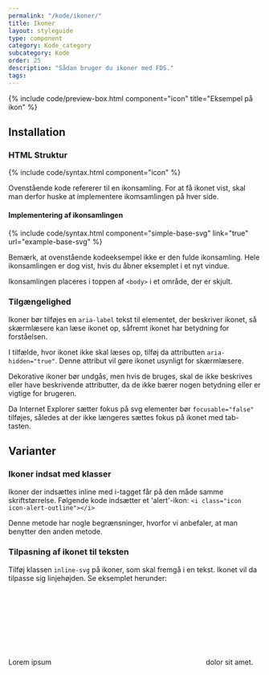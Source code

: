 ```yaml
---
permalink: "/kode/ikoner/"
title: Ikoner
layout: styleguide
type: component
category: Kode_category
subcategory: Kode
order: 25
description: "Sådan bruger du ikoner med FDS."
tags: 
---
```


{% include code/preview-box.html component="icon" title="Eksempel på ikon" %}

## Installation

### HTML Struktur

{% include code/syntax.html component="icon" %}

Ovenstående kode refererer til en ikonsamling. For at få ikonet vist, skal man derfor huske at implementere ikomsamlingen på hver side.

#### Implementering af ikonsamlingen

{% include code/syntax.html component="simple-base-svg" link="true" url="example-base-svg" %}

Bemærk, at ovenstående kodeeksempel ikke er den fulde ikonsamling. Hele ikonsamlingen er dog vist, hvis du åbner eksemplet i et nyt vindue.

Ikonsamlingen placeres i toppen af `<body>` i et område, der er skjult.

### Tilgængelighed

Ikoner bør tilføjes en `aria-label` tekst til elementet, der beskriver ikonet, så skærmlæsere kan læse ikonet op, såfremt ikonet har betydning for forståelsen.

I tilfælde, hvor ikonet ikke skal læses op, tilføj da attributten `aria-hidden="true"`. Denne attribut vil gøre ikonet usynligt for skærmlæsere.

Dekorative ikoner bør undgås, men hvis de bruges, skal de ikke beskrives eller have beskrivende attributter, da de ikke bærer nogen betydning eller er vigtige for brugeren.

Da Internet Explorer sætter fokus på svg elementer bør `focusable="false"` tilføjes, således at der ikke længeres sættes fokus på ikonet med tab-tasten.

## Varianter

### Ikoner indsat med klasser

Ikoner der indsættes inline med i-tagget får på den måde samme skriftstørrelse. Følgende kode indsætter et 'alert'-ikon: `<i class="icon icon-alert-outline"></i>`

Denne metode har nogle begrænsninger, hvorfor vi anbefaler, at man benytter den anden metode.
        
### Tilpasning af ikonet til teksten

Tilføj klassen `inline-svg` på ikoner, som skal fremgå i en tekst. Ikonet vil da tilpasse sig linjehøjden. Se eksemplet herunder:

Lorem ipsum <svg class="icon-svg inline-svg" focusable="false" aria-hidden="true"><use xlink:href="#language"></use></svg> dolor sit amet.
